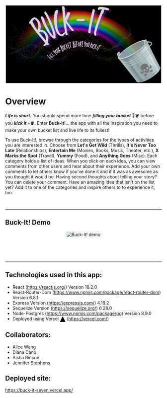 <p align="center"> 
  <img src="src/img/logo-black-background.jpg" alt="Buck-It!" width="500px" height="250px">
</p>

# Overview
*__Life is short.__* You should spend more time *__filling your bucket__* 🌈🪣 before you *__kick it__* 💀🪣. Enter **Buck-It!**... the app with all the inspiration you need to make your own bucket list and live life to its fullest!

To use Buck-It!, browse through the categories for the types of activities you are interested in. Choose from **Let's Get Wild** (Thrills), **It's Never Too Late** (Relationships), **Entertain Me** (Movies, Books, Music, Theater, etc.), **X Marks the Spot** (Travel), **Yummy** (Food), and **Anything Goes** (Misc). Each category holds a list of ideas. When you click on each idea, you can view comments from other users and hear about their experience. Add your own comments to let others know if you've done it and if it was as awesome as you thought it would be. Having second thoughts about telling your story? You can delete your comment. Have an amazing idea that isn't on the list yet? Add it to one of the categories and inspire others to to experience it, too. 

<br />

**********

## Buck-It! Demo

<p align="center">
<img src="src/img/buck-it-demo.gif" alt="Buck-It! demo">
</p>

<br/>
<br/>
<br/>

**********

## Technologies used in this app:
* React (https://reactjs.org/) Version 18.2.0
* React-Router-Dom (https://www.npmjs.com/package/react-router-dom) Version 6.8.1
* Express Version (https://expressjs.com/) 4.18.2
* Sequelize Version (https://sequelize.org/) 6.28.0
* Node-Postgres (https://www.npmjs.com/package/pg) Version 8.9.0
* Deployed using Vercel   <span><img src="src/img/vercel-icon-dark.png" alt="Vercel" width="18px" height="18px" align="center"></span>  (https://vercel.com/)

## Collaborators:
* Alice Weng
* Diana Cano
* Aisha Rincon
* Jennifer Stephens

## Deployed site:
https://buck-it-seven.vercel.app/





